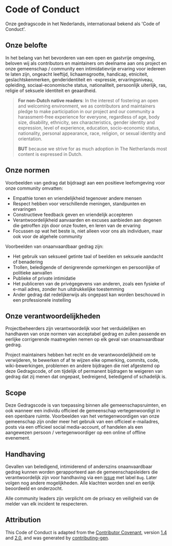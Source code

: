 # Code of Conduct

Onze gedragscode in het Nederlands, internationaal bekend als 'Code of Conduct'.

## Onze belofte

In het belang van het bevorderen van een open en gastvrije omgeving, beloven wij als contributors en
maintainers om deelname aan ons project en onze gemeenschap / community een intimidatievrije
ervaring voor iedereen te laten zijn, ongeacht leeftijd, lichaamsgrootte, handicap, etniciteit,
geslachtskenmerken, genderidentiteit en -expressie, ervaringsniveau, opleiding, sociaal-economische
status, nationaliteit, persoonlijk uiterlijk, ras, religie of seksuele identiteit en geaardheid.

> **For non-Dutch native readers**: In the interest of fostering an open and welcoming environment,
> we as contributors and maintainers pledge to make participation in our project and our community a
> harassment-free experience for everyone, regardless of age, body size, disability, ethnicity, sex
> characteristics, gender identity and expression, level of experience, education, socio-economic
> status, nationality, personal appearance, race, religion, or sexual identity and orientation.
>
> **BUT** because we strive for as much adoption in The Netherlands most content is expressed in
> Dutch.

## Onze normen

Voorbeelden van gedrag dat bijdraagt aan een positieve leefomgeving voor onze community omvatten:

- Empathie tonen en vriendelijkheid tegenover andere mensen
- Respect hebben voor verschillende meningen, standpunten en ervaringen
- Constructieve feedback geven en vriendelijk accepteren
- Verantwoordelijkheid aanvaarden en excuses aanbieden aan degenen die getroffen zijn door onze
  fouten, en leren van de ervaring
- Focussen op wat het beste is, niet alleen voor ons als individuen, maar ook voor de algehele
  community

Voorbeelden van onaanvaardbaar gedrag zijn:

- Het gebruik van seksueel getinte taal of beelden en seksuele aandacht of benadering
- Trollen, beledigende of denigrerende opmerkingen en persoonlijke of politieke aanvallen
- Publieke of private intimidatie
- Het publiceren van de privégegevens van anderen, zoals een fysieke of e-mail adres, zonder hun
  uitdrukkelijke toestemming
- Ander gedrag dat redelijkerwijs als ongepast kan worden beschouwd in een professionele instelling

## Onze verantwoordelijkheden

Projectbeheerders zijn verantwoordelijk voor het verduidelijken en handhaven van onze normen van
acceptabel gedrag en zullen passende en eerlijke corrigerende maatregelen nemen op elk geval van
onaanvaardbaar gedrag.

Project maintainers hebben het recht en de verantwoordelijkheid om te verwijderen, te bewerken of af
te wijzen elke opmerking, commits, code, wiki-bewerkingen, problemen en andere bijdragen die niet
afgestemd op deze Gedragscode, of om tijdelijk of permanent bijdragen te weigeren van gedrag dat zij
menen dat ongepast, bedreigend, beledigend of schadelijk is.

## Scope

Deze Gedragscode is van toepassing binnen alle gemeenschapsruimten, en ook wanneer een individu
officieel de gemeenschap vertegenwoordigt in een openbare ruimte. Voorbeelden van het
vertegenwoordigen van onze gemeenschap zijn onder meer het gebruik van een officieel e-mailadres,
posts via een officieel social media-account, of handelen als een aangewezen persoon /
vertegenwoordiger op een online of offline evenement.

## Handhaving

Gevallen van beledigend, intimiderend of anderszins onaanvaardbaar gedrag kunnen worden
gerapporteerd aan de gemeenschapsleiders die verantwoordelijk zijn voor handhaving via een
[issue](https://github.com/ospo-nl/kennisbank/issues/new) met label `Bug`. Later volgen nog andere
mogelijkheden. Alle klachten worden snel en eerlijk beoordeeld en onderzocht.

Alle community leaders zijn verplicht om de privacy en veiligheid van de melder van elk incident te
respecteren.

## Attribution

This Code of Conduct is adapted from the [Contributor Covenant](https://contributor-covenant.org/),
version [1.4](https://www.contributor-covenant.org/version/1/4/code-of-conduct/code_of_conduct.md)
and [2.0](https://www.contributor-covenant.org/version/2/0/code_of_conduct/code_of_conduct.md), and
was generated by [contributing-gen](https://github.com/bttger/contributing-gen).
